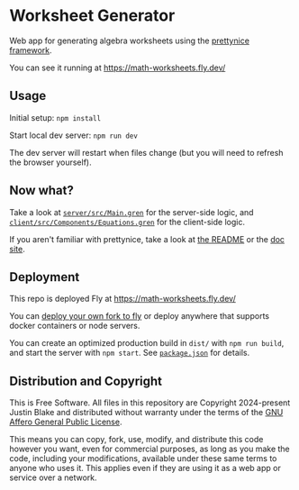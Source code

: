 # Worksheet Generator

Web app for generating algebra worksheets using the [prettynice framework](https://github.com/blaix/prettynice).

You can see it running at https://math-worksheets.fly.dev/

## Usage

Initial setup: `npm install`

Start local dev server: `npm run dev`

The dev server will restart when files change
(but you will need to refresh the browser yourself).

## Now what?

Take a look at [`server/src/Main.gren`](server/src/Main.gren) for the server-side logic, and [`client/src/Components/Equations.gren`](client/src/Components/Equations.gren) for the client-side logic.

If you aren't familiar with prettynice, take a look at [the README](https://github.com/blaix/prettynice?tab=readme-ov-file#pretty-nice-framework) or the [doc site](https://prettynice.dev/).

## Deployment

This repo is deployed Fly at https://math-worksheets.fly.dev/

You can [deploy your own fork to fly](https://fly.io/docs/reference/fly-launch/) or deploy anywhere that supports docker containers or node servers.

You can create an optimized production build in `dist/` with `npm run build`, and start the server with `npm start`.
See [`package.json`](package.json) for details.

## Distribution and Copyright

This is Free Software. All files in this repository are Copyright 2024-present Justin Blake and distributed without warranty under the terms of the [GNU Affero General Public License](https://www.gnu.org/licenses/agpl-3.0.en.html).

This means you can copy, fork, use, modify, and distribute this code however you want, even for commercial purposes, as long as you make the code, including your modifications, available under these same terms to anyone who uses it. This applies even if they are using it as a web app or service over a network.
